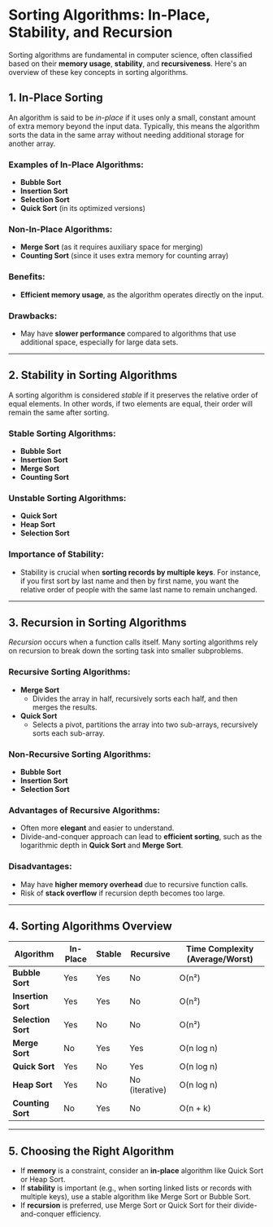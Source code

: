 # Sorting Algorithms: In-Place, Stability, and Recursion

Sorting algorithms are fundamental in computer science, often classified based on their **memory usage**, **stability**, and **recursiveness**. Here's an overview of these key concepts in sorting algorithms.

## 1. **In-Place Sorting**

An algorithm is said to be _in-place_ if it uses only a small, constant amount of extra memory beyond the input data. Typically, this means the algorithm sorts the data in the same array without needing additional storage for another array.

### Examples of In-Place Algorithms:

- **Bubble Sort**
- **Insertion Sort**
- **Selection Sort**
- **Quick Sort** (in its optimized versions)

### Non-In-Place Algorithms:

- **Merge Sort** (as it requires auxiliary space for merging)
- **Counting Sort** (since it uses extra memory for counting array)

### Benefits:

- **Efficient memory usage**, as the algorithm operates directly on the input.

### Drawbacks:

- May have **slower performance** compared to algorithms that use additional space, especially for large data sets.

---

## 2. **Stability in Sorting Algorithms**

A sorting algorithm is considered _stable_ if it preserves the relative order of equal elements. In other words, if two elements are equal, their order will remain the same after sorting.

### Stable Sorting Algorithms:

- **Bubble Sort**
- **Insertion Sort**
- **Merge Sort**
- **Counting Sort**

### Unstable Sorting Algorithms:

- **Quick Sort**
- **Heap Sort**
- **Selection Sort**

### Importance of Stability:

- Stability is crucial when **sorting records by multiple keys**. For instance, if you first sort by last name and then by first name, you want the relative order of people with the same last name to remain unchanged.

---

## 3. **Recursion in Sorting Algorithms**

_Recursion_ occurs when a function calls itself. Many sorting algorithms rely on recursion to break down the sorting task into smaller subproblems.

### Recursive Sorting Algorithms:

- **Merge Sort**
  - Divides the array in half, recursively sorts each half, and then merges the results.
- **Quick Sort**
  - Selects a pivot, partitions the array into two sub-arrays, recursively sorts each sub-array.

### Non-Recursive Sorting Algorithms:

- **Bubble Sort**
- **Insertion Sort**
- **Selection Sort**

### Advantages of Recursive Algorithms:

- Often more **elegant** and easier to understand.
- Divide-and-conquer approach can lead to **efficient sorting**, such as the logarithmic depth in **Quick Sort** and **Merge Sort**.

### Disadvantages:

- May have **higher memory overhead** due to recursive function calls.
- Risk of **stack overflow** if recursion depth becomes too large.

---

## 4. **Sorting Algorithms Overview**

| **Algorithm**      | **In-Place** | **Stable** | **Recursive**  | **Time Complexity (Average/Worst)** |
| ------------------ | ------------ | ---------- | -------------- | ----------------------------------- |
| **Bubble Sort**    | Yes          | Yes        | No             | O(n²)                               |
| **Insertion Sort** | Yes          | Yes        | No             | O(n²)                               |
| **Selection Sort** | Yes          | No         | No             | O(n²)                               |
| **Merge Sort**     | No           | Yes        | Yes            | O(n log n)                          |
| **Quick Sort**     | Yes          | No         | Yes            | O(n log n)                          |
| **Heap Sort**      | Yes          | No         | No (iterative) | O(n log n)                          |
| **Counting Sort**  | No           | Yes        | No             | O(n + k)                            |

---

## 5. **Choosing the Right Algorithm**

- If **memory** is a constraint, consider an **in-place** algorithm like Quick Sort or Heap Sort.
- If **stability** is important (e.g., when sorting linked lists or records with multiple keys), use a stable algorithm like Merge Sort or Bubble Sort.
- If **recursion** is preferred, use Merge Sort or Quick Sort for their divide-and-conquer efficiency.
